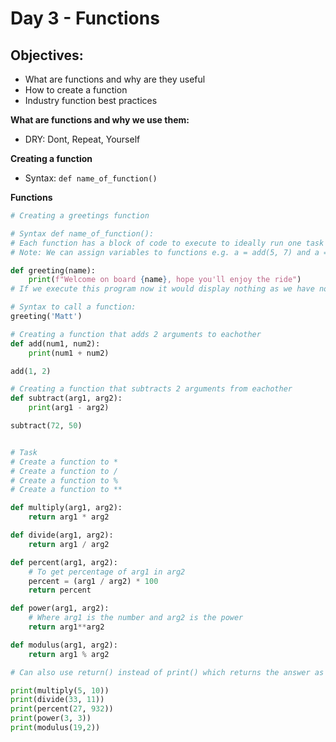 # Day 3 - Functions
## Objectives:
- What are functions and why are they useful
- How to create a function
- Industry function best practices

**What are functions and why we use them:**
- DRY: Dont, Repeat, Yourself

**Creating a function**
- Syntax: `def name_of_function()`

**Functions**
```python
# Creating a greetings function

# Syntax def name_of_function():
# Each function has a block of code to execute to ideally run one task
# Note: We can assign variables to functions e.g. a = add(5, 7) and a = 12 forever more

def greeting(name):
    print(f"Welcome on board {name}, hope you'll enjoy the ride")
# If we execute this program now it would display nothing as we have not called this function

# Syntax to call a function:
greeting('Matt')

# Creating a function that adds 2 arguments to eachother
def add(num1, num2):
    print(num1 + num2)

add(1, 2)

# Creating a function that subtracts 2 arguments from eachother
def subtract(arg1, arg2):
    print(arg1 - arg2)

subtract(72, 50)


# Task
# Create a function to *
# Create a function to /
# Create a function to %
# Create a function to **

def multiply(arg1, arg2):
    return arg1 * arg2

def divide(arg1, arg2):
    return arg1 / arg2

def percent(arg1, arg2):
    # To get percentage of arg1 in arg2
    percent = (arg1 / arg2) * 100
    return percent

def power(arg1, arg2):
    # Where arg1 is the number and arg2 is the power
    return arg1**arg2

def modulus(arg1, arg2):
    return arg1 % arg2

# Can also use return() instead of print() which returns the answer as a value to be used

print(multiply(5, 10))
print(divide(33, 11))
print(percent(27, 932))
print(power(3, 3))
print(modulus(19,2))
```
